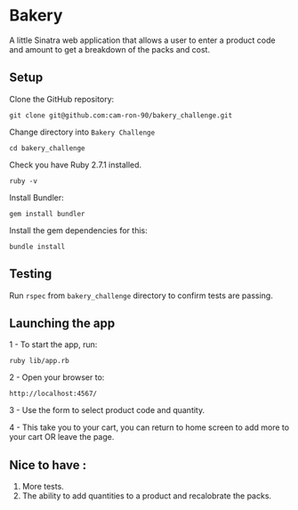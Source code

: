# Bakery
A little Sinatra web application that allows a user to enter a product code and amount to get a breakdown of the packs and cost.

## Setup

Clone the GitHub repository:
```
git clone git@github.com:cam-ron-90/bakery_challenge.git
```
Change directory into `Bakery Challenge`
```
cd bakery_challenge
```

Check you have Ruby 2.7.1 installed.
```
ruby -v
```

Install Bundler:

```
gem install bundler
```

Install the gem dependencies for this:

```
bundle install
```

## Testing

Run `rspec` from `bakery_challenge` directory to confirm tests are passing.

## Launching the app

1 - To start the app, run:
```
ruby lib/app.rb
```
2 - Open your browser to:
```
http://localhost:4567/
```
3 - Use the form to select product code and quantity.

4 - This take you to your cart, you can return to home screen to add more to your cart OR leave the page.

## Nice to have :

1. More tests.
2. The ability to add quantities to a product and recalobrate the packs.
